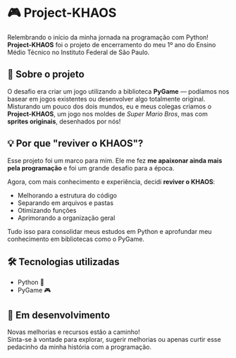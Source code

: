 # 🎮 Project-KHAOS

Relembrando o início da minha jornada na programação com Python!  
**Project-KHAOS** foi o projeto de encerramento do meu 1º ano do Ensino Médio Técnico no Instituto Federal de São Paulo.

## 🧩 Sobre o projeto

O desafio era criar um jogo utilizando a biblioteca **PyGame** — podíamos nos basear em jogos existentes ou desenvolver algo totalmente original.  
Misturando um pouco dos dois mundos, eu e meus colegas criamos o **Project-KHAOS**, um jogo nos moldes de *Super Mario Bros*, mas com **sprites originais**, desenhados por nós!

## 💡 Por que "reviver o KHAOS"?

Esse projeto foi um marco para mim. Ele me fez **me apaixonar ainda mais pela programação** e foi um grande desafio para a época.

Agora, com mais conhecimento e experiência, decidi **reviver o KHAOS**:
- Melhorando a estrutura do código
- Separando em arquivos e pastas
- Otimizando funções
- Aprimorando a organização geral

Tudo isso para consolidar meus estudos em Python e aprofundar meu conhecimento em bibliotecas como o PyGame.

## 🛠️ Tecnologias utilizadas
- Python 🐍
- PyGame 🎮

## 🚀 Em desenvolvimento

Novas melhorias e recursos estão a caminho!  
Sinta-se à vontade para explorar, sugerir melhorias ou apenas curtir esse pedacinho da minha história com a programação.
